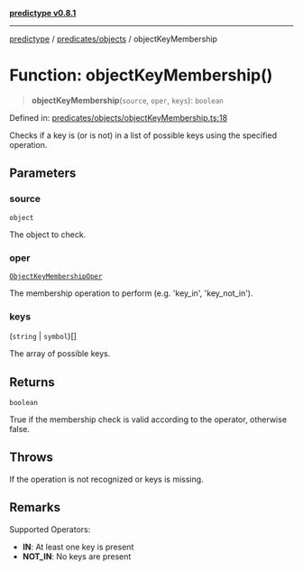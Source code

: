 [**predictype v0.8.1**](../../../README.md)

***

[predictype](../../../modules.md) / [predicates/objects](../README.md) / objectKeyMembership

# Function: objectKeyMembership()

> **objectKeyMembership**(`source`, `oper`, `keys`): `boolean`

Defined in: [predicates/objects/objectKeyMembership.ts:18](https://github.com/maduhaime/predictype/blob/2310adbaccb6fbc00cdab8e345e79bd5b09e40f5/src/predicates/objects/objectKeyMembership.ts#L18)

Checks if a key is (or is not) in a list of possible keys using the specified operation.

## Parameters

### source

`object`

The object to check.

### oper

[`ObjectKeyMembershipOper`](../../../objects/enums/type-aliases/ObjectKeyMembershipOper.md)

The membership operation to perform (e.g. 'key_in', 'key_not_in').

### keys

(`string` \| `symbol`)[]

The array of possible keys.

## Returns

`boolean`

True if the membership check is valid according to the operator, otherwise false.

## Throws

If the operation is not recognized or keys is missing.

## Remarks

Supported Operators:
- **IN**: At least one key is present
- **NOT_IN**: No keys are present
